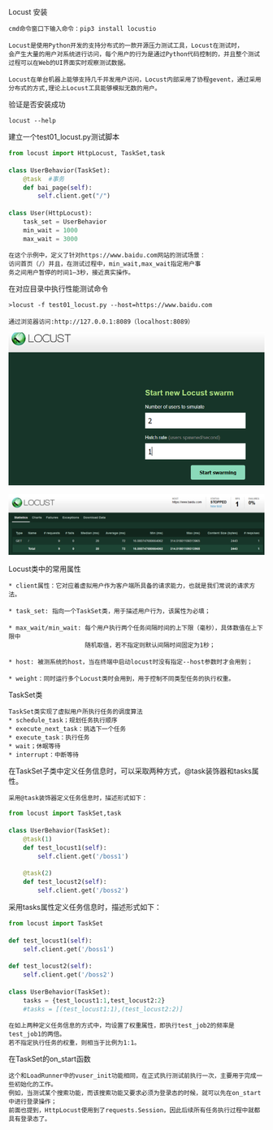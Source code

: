 Locust 安装
    
    cmd命令窗口下输入命令：pip3 install locustio
    
    Locust是使用Python开发的支持分布式的一款开源压力测试工具，Locust在测试时，
    会产生大量的用户对系统进行访问，每个用户的行为是通过Python代码控制的，并且整个测试过程可以在Web的UI界面实时观察测试数据。
    
    Locust在单台机器上能够支持几千并发用户访问，Locust内部采用了协程gevent，通过采用分布式的方式,理论上Locust工具能够模拟无数的用户。
    
验证是否安装成功
    
    locust --help
    
建立一个test01_locust.py测试脚本

```python
from locust import HttpLocust, TaskSet,task

class UserBehavior(TaskSet):
    @task  #事务
    def bai_page(self):
        self.client.get("/")

class User(HttpLocust):
    task_set = UserBehavior
    min_wait = 1000
    max_wait = 3000
```

    在这个示例中，定义了针对https://www.baidu.com网站的测试场景：
    访问首页（/）并且，在测试过程中，min_wait,max_wait指定用户事
    务之间用户暂停的时间1—3秒，接近真实操作。

在对应目录中执行性能测试命令

    >locust -f test01_locust.py --host=https://www.baidu.com
    
    通过浏览器访问:http://127.0.0.1:8089（localhost:8089）
    
![locust](../../images/locust01.png)

![locust](../../images/locust02.png)

Locust类中的常用属性

    * client属性：它对应着虚拟用户作为客户端所具备的请求能力，也就是我们常说的请求方法。
    
    * task_set: 指向一个TaskSet类，用于描述用户行为，该属性为必填；
    
    * max_wait/min_wait: 每个用户执行两个任务间隔时间的上下限（毫秒），具体数值在上下限中
                         随机取值，若不指定则默认间隔时间固定为1秒；
    
    * host: 被测系统的host，当在终端中启动locust时没有指定--host参数时才会用到；
    
    * weight：同时运行多个Locust类时会用到，用于控制不同类型任务的执行权重。                     

TaskSet类

    TaskSet类实现了虚拟用户所执行任务的调度算法
    * schedule_task；规划任务执行顺序
    * execute_next_task：挑选下一个任务
    * execute_task：执行任务
    * wait；休眠等待
    * interrupt：中断等待
    
在TaskSet子类中定义任务信息时，可以采取两种方式，@task装饰器和tasks属性。

    采用@task装饰器定义任务信息时，描述形式如下：
    
```python
from locust import TaskSet,task

class UserBehavior(TaskSet):
    @task(1)
    def test_locust1(self):
        self.client.get('/boss1')

    @task(2)
    def test_locust2(self):
        self.client.get('/boss2')
```  

采用tasks属性定义任务信息时，描述形式如下：

```python
from locust import TaskSet

def test_locust1(self):
    self.client.get('/boss1')

def test_locust2(self):
    self.client.get('/boss2')

class UserBehavior(TaskSet):
    tasks = {test_locust1:1,test_locust2:2}
    #tasks = [(test_locust1:1),(test_locust2:2)]
```

    在如上两种定义任务信息的方式中，均设置了权重属性，即执行test_job2的频率是test_job1的两倍。                       
    若不指定执行任务的权重，则相当于比例为1:1。
    
在TaskSet的on_start函数

    这个和LoadRunner中的vuser_init功能相同，在正式执行测试前执行一次，主要用于完成一些初始化的工作。
    例如，当测试某个搜索功能，而该搜索功能又要求必须为登录态的时候，就可以先在on_start中进行登录操作；
    前面也提到，HttpLocust使用到了requests.Session，因此后续所有任务执行过程中就都具有登录态了。
    
